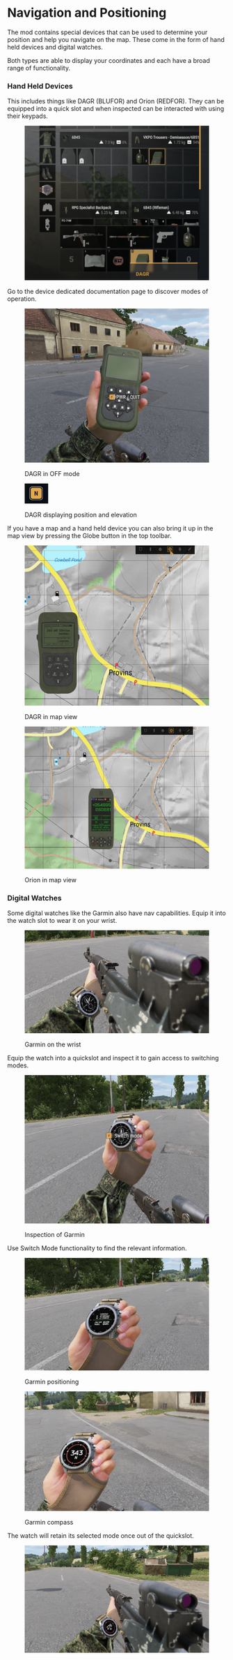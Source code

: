 # Navigation and Positioning

The mod contains special devices that can be used to determine your position and help you navigate on the map. These come in the form of hand held devices and digital watches.

Both types are able to display your coordinates and each have a broad range of functionality.

### Hand Held Devices

This includes things like DAGR (BLUFOR) and Orion (REDFOR). They can be equipped into a quick slot and when inspected can be interacted with using their keypads.

<figure><img src="../../../.gitbook/assets/image (3) (1).png" alt=""><figcaption></figcaption></figure>

Go to the device dedicated documentation page to discover modes of operation.

<figure><img src="../../../.gitbook/assets/image (1) (1) (1).png" alt=""><figcaption><p>DAGR in OFF mode</p></figcaption></figure>

<figure><img src="../../../.gitbook/assets/image (2) (1) (1).png" alt=""><figcaption><p>DAGR displaying position and elevation</p></figcaption></figure>

If you have a map and a hand held device you can also bring it up in the map view by pressing the Globe button in the top toolbar.

<figure><img src="../../../.gitbook/assets/image (3) (1) (1).png" alt=""><figcaption><p>DAGR in map view</p></figcaption></figure>

<figure><img src="../../../.gitbook/assets/image (4) (1) (1).png" alt=""><figcaption><p>Orion in map view</p></figcaption></figure>

### Digital Watches

Some digital watches like the Garmin also have nav capabilities. Equip it into the watch slot to wear it on your wrist.

<figure><img src="../../../.gitbook/assets/image (5) (1).png" alt=""><figcaption><p>Garmin on the wrist</p></figcaption></figure>

Equip the watch into a quickslot and inspect it to gain access to switching modes.

<figure><img src="../../../.gitbook/assets/image (6) (1).png" alt=""><figcaption><p>Inspection of Garmin</p></figcaption></figure>

Use Switch Mode functionality to find the relevant information.

<figure><img src="../../../.gitbook/assets/image (7) (1).png" alt=""><figcaption><p>Garmin positioning</p></figcaption></figure>

<figure><img src="../../../.gitbook/assets/image (8) (1).png" alt=""><figcaption><p>Garmin compass</p></figcaption></figure>

The watch will retain its selected mode once out of the quickslot.

<figure><img src="../../../.gitbook/assets/image (9) (1).png" alt=""><figcaption></figcaption></figure>
